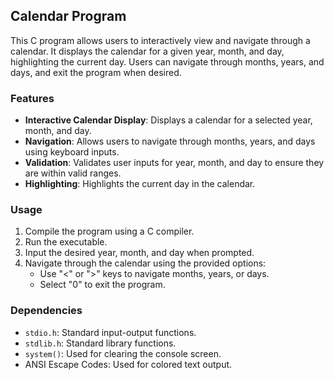 ## Calendar Program

This C program allows users to interactively view and navigate through a calendar. It displays the calendar for a given year, month, and day, highlighting the current day. Users can navigate through months, years, and days, and exit the program when desired.

### Features

- **Interactive Calendar Display**: Displays a calendar for a selected year, month, and day.
- **Navigation**: Allows users to navigate through months, years, and days using keyboard inputs.
- **Validation**: Validates user inputs for year, month, and day to ensure they are within valid ranges.
- **Highlighting**: Highlights the current day in the calendar.

### Usage

1. Compile the program using a C compiler.
2. Run the executable.
3. Input the desired year, month, and day when prompted.
4. Navigate through the calendar using the provided options:
   - Use "<" or ">" keys to navigate months, years, or days.
   - Select "0" to exit the program.

### Dependencies

- `stdio.h`: Standard input-output functions.
- `stdlib.h`: Standard library functions.
- `system()`: Used for clearing the console screen.
- ANSI Escape Codes: Used for colored text output.
